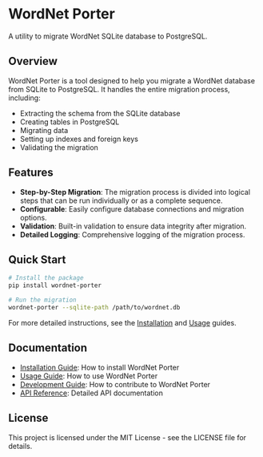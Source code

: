 # WordNet Porter

A utility to migrate WordNet SQLite database to PostgreSQL.

## Overview

WordNet Porter is a tool designed to help you migrate a WordNet database from SQLite to PostgreSQL. It handles the entire migration process, including:

- Extracting the schema from the SQLite database
- Creating tables in PostgreSQL
- Migrating data
- Setting up indexes and foreign keys
- Validating the migration

## Features

- **Step-by-Step Migration**: The migration process is divided into logical steps that can be run individually or as a complete sequence.
- **Configurable**: Easily configure database connections and migration options.
- **Validation**: Built-in validation to ensure data integrity after migration.
- **Detailed Logging**: Comprehensive logging of the migration process.

## Quick Start

```bash
# Install the package
pip install wordnet-porter

# Run the migration
wordnet-porter --sqlite-path /path/to/wordnet.db
```

For more detailed instructions, see the [Installation](installation.md) and [Usage](usage.md) guides.

## Documentation

- [Installation Guide](installation.md): How to install WordNet Porter
- [Usage Guide](usage.md): How to use WordNet Porter
- [Development Guide](development.md): How to contribute to WordNet Porter
- [API Reference](api_reference.md): Detailed API documentation

## License

This project is licensed under the MIT License - see the LICENSE file for details.
